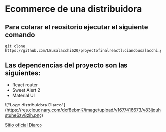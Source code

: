 # Ecommerce de una distribuidora

## Para colarar el reositorio ejecutar el siguiente comando

```
git clone https://github.com/LBusalacchi620/proyectofinalreactlucianobusalacchi.git
```

## Las dependencias del proyecto son las siguientes:

- React router
- Sweet Alert 2
- Material UI

!["Logo distribuidora Diarco"] (https://res.cloudinary.com/dxf8ebmi7/image/upload/v1677416673/v83ljquhstuhe6zv8zih.png)

[Sitio oficial Diarco](https://www.diarco.com.ar)
